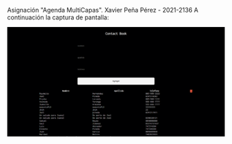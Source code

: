 Asignación "Agenda MultiCapas".
Xavier Peña Pérez - 2021-2136
A continuación la captura de pantalla:

![Captura de pantalla](./imgs/capAgenda.png)